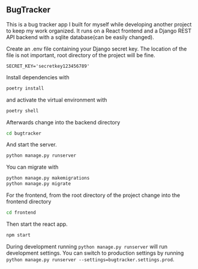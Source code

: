 ## BugTracker

This is a bug tracker app I built for myself while developing another project to keep my work organized. It runs on a React frontend and a Django REST API backend with a sqlite database(can be easily changed). 

Create an .env file containing your Django secret key. The location of the file is not important, root directory of the project will be fine.
```
SECRET_KEY='secretkey123456789'
```
Install dependencies with 

```bash
poetry install
```
and activate the virtual environment with
```bash
poetry shell
```
Afterwards change into the backend directory

```bash
cd bugtracker
```

And start the server.
```bash
python manage.py runserver
```

You can migrate with

```bash
python manage.py makemigrations
python manage.py migrate
```
For the frontend, from the root directory of the project change into the frontend directory

```bash
cd frontend
```

Then start the react app.

```bash
npm start
```

During development running `python manage.py runserver` will run development settings. You can switch to production settings by running `python manage.py runserver --settings=bugtracker.settings.prod`.


